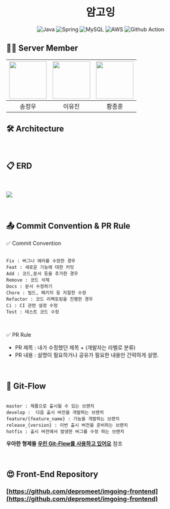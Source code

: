 # <div align="center"> 암고잉 </center>
 
<div align="center"> <img alt="Java" src="https://img.shields.io/badge/java-%23ED8B00.svg?&style=for-the-badge&logo=java&logoColor=white"/> <img alt="Spring" src="https://img.shields.io/badge/spring%20-%236DB33F.svg?&style=for-the-badge&logo=spring&logoColor=white"/> <img alt="MySQL" src="https://img.shields.io/badge/mysql-%2300f.svg?style=for-the-badge&logo=mysql&logoColor=white"/> <img alt="AWS" src="https://img.shields.io/badge/AWS-%23FF9900.svg?style=for-the-badge&logo=amazon-aws&logoColor=white"/> <img alt="Github Action" src="https://img.shields.io/badge/githubactions-%232671E5.svg?style=for-the-badge&logo=githubactions&logoColor=white"/>
 
  </div>

## 🧑‍💻 Server Member
<div align="center">

| [<img src="https://avatars.githubusercontent.com/u/37579681?v=4" width="100">](https://github.com/bluayer) | [<img src="https://avatars.githubusercontent.com/u/53362054?v=4" width="100">](https://github.com/ujin2021) | [<img src="https://avatars.githubusercontent.com/ybell1028" width="100">](https://github.com/ybell1028) |
 :-------------------------------------: | :-------------------------------------: | :-------------------------------------: |
| 송정우 | 이유진 | 황종훈 |
 
</div>

## 🛠 Architecture

<br>

## 📋 ERD
<br>

[<img src="https://user-images.githubusercontent.com/54519245/136658170-e93ec9e9-5443-40bf-a70b-1108c2ba50d4.png">](https://www.erdcloud.com/d/o9zDCf7gBw4t6MMh8)
 
<br>


## 📤 Commit Convention & PR Rule


✅  Commit Convention

```

Fix : 버그나 에러를 수정한 경우
Feat : 새로운 기능에 대한 커밋
Add : 코드,문서 등을 추가한 경우
Remove : 코드 삭제
Docs : 문서 수정하기
Chore : 빌드, 패키지 등 자잘한 수정
Refactor : 코드 리팩토링을 진행한 경우
Ci : CI 관련 설정 수정
Test : 테스트 코드 수정

```
<br>

✅  PR Rule
- PR 제목 : 내가 수정했던 제목 + (개발자는 라벨로 분류) <br>
- PR 내용 : 설명이 필요하거나 공유가 필요한 내용만 간략하게 설명.

<br>

## 🔀 Git-Flow
```

master : 제품으로 출시될 수 있는 브랜치
develop :  다음 출시 버전을 개발하는 브랜치
feature/{feature_name} : 기능을 개발하는 브랜치
release_{version} : 이번 출시 버전을 준비하는 브랜치
hotfix : 출시 버전에서 발생한 버그를 수정 하는 브랜치

```

**우아한 형제들 [우린 Git-Flow를 사용하고 있어요](https://woowabros.github.io/experience/2017/10/30/baemin-mobile-git-branch-strategy.html)** 참조

<br>

## 😍 Front-End Repository

### [https://github.com/depromeet/imgoing-frontend](https://github.com/depromeet/imgoing-frontend)